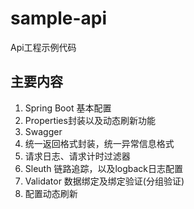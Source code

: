 # sample-api
Api工程示例代码
## 主要内容

  1. Spring Boot 基本配置
  2. Properties封装以及动态刷新功能
  3. Swagger
  4. 统一返回格式封装，统一异常信息格式 
  5. 请求日志、请求计时过滤器
  6. Sleuth 链路追踪，以及logback日志配置
  7. Validator 数据绑定及绑定验证(分组验证)
  8. 配置动态刷新
